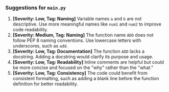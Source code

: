 ### Suggestions for `main.py`

1. **[Severity: Low, Tag: Naming]** Variable names `a` and `b` are not descriptive. Use more meaningful names like `num1` and `num2` to improve code readability.
2. **[Severity: Medium, Tag: Naming]** The function name `ADD` does not follow PEP 8 naming conventions. Use lowercase letters with underscores, such as `add`.
3. **[Severity: Low, Tag: Documentation]** The function `ADD` lacks a docstring. Adding a docstring would clarify its purpose and usage.
4. **[Severity: Low, Tag: Readability]** Inline comments are helpful but could be more concise and focused on the "why" rather than the "what."
5. **[Severity: Low, Tag: Consistency]** The code could benefit from consistent formatting, such as adding a blank line before the function definition for better readability.

